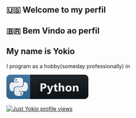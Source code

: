 ## 🇺🇸 Welcome to my perfil
## 🇧🇷 Bem Vindo ao perfil

## My name is Yokio

I program as a hobby(someday professionally) in

![What I program](https://raw.githubusercontent.com/MikeCodesDotNET/ColoredBadges/master/svg/dev/languages/python.svg)

[![Just Yokio profile views](https://u8views.com/api/v1/github/profiles/189859182/views/day-week-month-total-count.svg)](https://u8views.com/github/Yokiokks)

<!--
**Yokiokks/Yokiokks** is a ✨ _special_ ✨ repository because its `README.md` (this file) appears on your GitHub profile.

Here are some ideas to get you started:

- 🔭 I’m currently working on ...
- 🌱 I’m currently learning ...
- 👯 I’m looking to collaborate on ...
- 🤔 I’m looking for help with ...
- 💬 Ask me about ...
- 📫 How to reach me: ...
- 😄 Pronouns: ...
- ⚡ Fun fact: ...
-->
